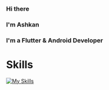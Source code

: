 ### Hi there
### I'm Ashkan

### I'm a Flutter & Android Developer

# Skills

[![My Skills](https://skillicons.dev/icons?i=flutter,dart,java,androidstudio,python,git,gitlab,github)](https://skillicons.dev)
